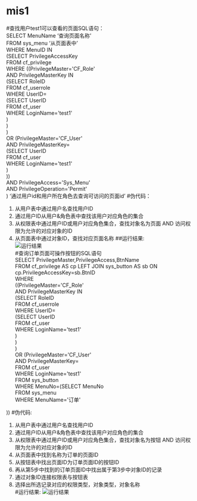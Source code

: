 # mis1
#查找用户test1可以查看的页面SQL语句：  
SELECT MenuName ‘查询页面名称’  
FROM sys_menu ‘从页面表中’  
WHERE MenuID IN   
	(SELECT PrivilegeAccessKey  
	FROM cf_privilege  
	WHERE ((PrivilegeMaster='CF_Role'    
		AND PrivilegeMasterKey IN  
					(SELECT RoleID  
					FROM cf_userrole  
					WHERE UserID=  
						(SELECT UserID  
						FROM cf_user  
						WHERE LoginName='test1'  
						)  
					)  
				)   
		OR (PrivilegeMaster='CF_User'   
				AND PrivilegeMasterKey=  
					(SELECT UserID  
						FROM cf_user  
						WHERE LoginName='test1'  
					)	  
				))  
		AND PrivilegeAccess='Sys_Menu'   
		AND PrivilegeOperation='Permit'   
	) ‘通过用户id和用户所在角色去查询可访问的页面id’
#伪代码：  
1.	从用户表中通过用户名查找用户ID  
2.	通过用户ID从用户&角色表中查找该用户对应角色的集合  
3.	从权限表中通过用户ID或用户对应角色集合，查找对象名为页面 AND 访问权限为允许的对应对象的ID  
4.	从页面表中通过对象ID，查找对应页面名称
##运行结果:   
![运行结果](http://h.hiphotos.baidu.com/image/pic/item/0eb30f2442a7d933df1b1baea54bd11372f001bf.jpg)  
#查询订单页面可操作按钮的SQL语句  
SELECT PrivilegeMaster,PrivilegeAccess,BtnName  
FROM cf_privilege AS cp LEFT JOIN sys_button AS sb ON cp.PrivilegeAccessKey=sb.BtnID  
WHERE  
((PrivilegeMaster='CF_Role'    
		AND PrivilegeMasterKey IN  
					(SELECT RoleID  
					FROM cf_userrole  
					WHERE UserID=  
						(SELECT UserID  
						FROM cf_user  
						WHERE LoginName='test1'  
						)  
					)  
				)   
		OR (PrivilegeMaster='CF_User'   
				AND PrivilegeMasterKey=  
						FROM cf_user  
						WHERE LoginName='test1'  
FROM sys_button  
WHERE MenuNo=(SELECT MenuNo  
							FROM sys_menu  
							WHERE MenuName='订单'  
	
))
#伪代码:
1.	从用户表中通过用户名查找用户ID	  
2.	通过用户ID从用户&角色表中查找该用户对应角色的集合   
3.	从权限表中通过用户ID或用户对应角色集合，查找对象名为按钮 AND 访问权限为允许的对应对象的ID  
4.	从页面表中找到名称为订单的页面ID  
5.	从按钮表中找出页面ID为订单页面ID的按钮ID  
6.	再从第5步中找到的订单页面ID中找出属于第3步中对象ID的记录  
7.	通过对象ID连接权限表与按钮表  
8.	选择出所选记录对应的权限类型，对象类型，对象名称  
#运行结果:
![运行结果](http://g.hiphotos.baidu.com/image/pic/item/f11f3a292df5e0fe5f3f76dc546034a85fdf72cc.jpg)

